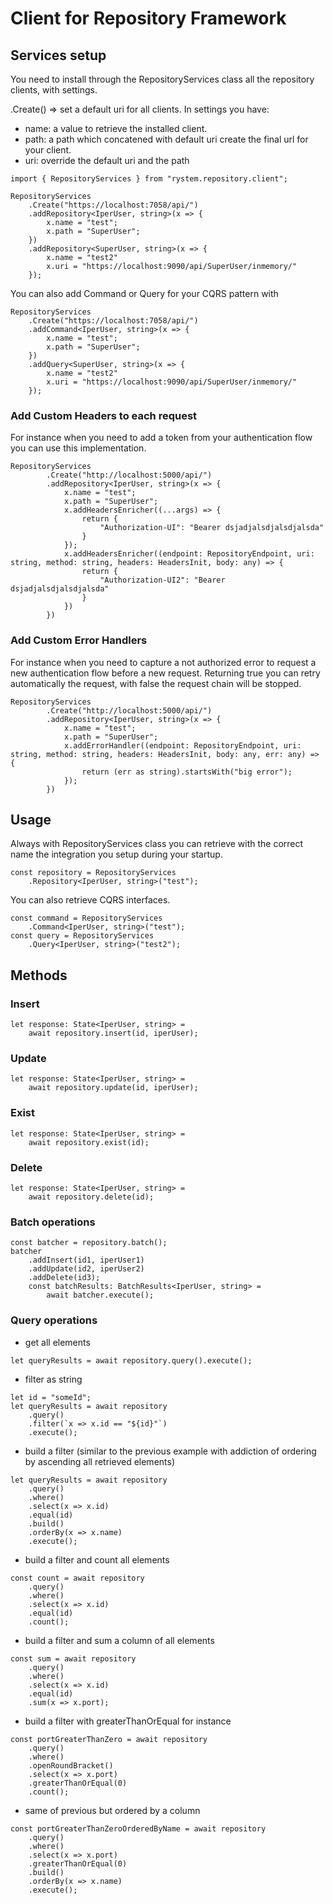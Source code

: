 # Client for Repository Framework

## Services setup
You need to install through the RepositoryServices class
all the repository clients, with settings.

.Create() => set a default uri for all clients.
In settings you have:
- name: a value to retrieve the installed client.
- path: a path which concatened with default uri create the final url for your client.
- uri: override the default uri and the path

```
import { RepositoryServices } from "rystem.repository.client";

RepositoryServices
    .Create("https://localhost:7058/api/")
    .addRepository<IperUser, string>(x => {
        x.name = "test";
        x.path = "SuperUser";
    })
    .addRepository<SuperUser, string>(x => {
        x.name = "test2"
        x.uri = "https://localhost:9090/api/SuperUser/inmemory/"
    });
```

You can also add Command or Query for your CQRS pattern with

```
RepositoryServices
    .Create("https://localhost:7058/api/")
    .addCommand<IperUser, string>(x => {
        x.name = "test";
        x.path = "SuperUser";
    })
    .addQuery<SuperUser, string>(x => {
        x.name = "test2"
        x.uri = "https://localhost:9090/api/SuperUser/inmemory/"
    });
```

### Add Custom Headers to each request
For instance when you need to add a token from your authentication flow you can use this implementation.

```
RepositoryServices
        .Create("http://localhost:5000/api/")
        .addRepository<IperUser, string>(x => {
            x.name = "test";
            x.path = "SuperUser";
            x.addHeadersEnricher((...args) => {
                return {
                    "Authorization-UI": "Bearer dsjadjalsdjalsdjalsda"
                }
            });
            x.addHeadersEnricher((endpoint: RepositoryEndpoint, uri: string, method: string, headers: HeadersInit, body: any) => {
                return {
                    "Authorization-UI2": "Bearer dsjadjalsdjalsdjalsda"
                }
            })
        })
```

### Add Custom Error Handlers
For instance when you need to capture a not authorized error to request a new authentication flow before a new request.
Returning true you can retry automatically the request, with false the request chain will be stopped.

```
RepositoryServices
        .Create("http://localhost:5000/api/")
        .addRepository<IperUser, string>(x => {
            x.name = "test";
            x.path = "SuperUser";
            x.addErrorHandler((endpoint: RepositoryEndpoint, uri: string, method: string, headers: HeadersInit, body: any, err: any) => {
                return (err as string).startsWith("big error");
            });
        })
```

## Usage
Always with RepositoryServices class you can retrieve with
the correct name the integration you setup during your startup.

```
const repository = RepositoryServices
    .Repository<IperUser, string>("test");
```

You can also retrieve CQRS interfaces.

```
const command = RepositoryServices
    .Command<IperUser, string>("test");
const query = RepositoryServices
    .Query<IperUser, string>("test2");
```

## Methods

### Insert

```
let response: State<IperUser, string> =
    await repository.insert(id, iperUser);
```

### Update

```
let response: State<IperUser, string> =
    await repository.update(id, iperUser);
```

### Exist

```
let response: State<IperUser, string> =
    await repository.exist(id);
```

### Delete

```
let response: State<IperUser, string> =
    await repository.delete(id);
```

### Batch operations

```
const batcher = repository.batch();
batcher
    .addInsert(id1, iperUser1)
    .addUpdate(id2, iperUser2)
    .addDelete(id3);
    const batchResults: BatchResults<IperUser, string> =
        await batcher.execute();
```

### Query operations
- get all elements
```
let queryResults = await repository.query().execute();
```
- filter as string
```
let id = "someId";
let queryResults = await repository
    .query()
    .filter(`x => x.id == "${id}"`)
    .execute();
```
- build a filter (similar to the previous example with addiction of ordering by ascending all retrieved elements)
```
let queryResults = await repository
    .query()
    .where()
    .select(x => x.id)
    .equal(id)
    .build()
    .orderBy(x => x.name)
    .execute();
```
- build a filter and count all elements
```
const count = await repository
    .query()
    .where()
    .select(x => x.id)
    .equal(id)
    .count();
```
- build a filter and sum a column of all elements
```
const sum = await repository
    .query()
    .where()
    .select(x => x.id)
    .equal(id)
    .sum(x => x.port);
```
- build a filter with greaterThanOrEqual for instance
```
const portGreaterThanZero = await repository
    .query()
    .where()
    .openRoundBracket()
    .select(x => x.port)
    .greaterThanOrEqual(0)
    .count();
```
- same of previous but ordered by a column
```
const portGreaterThanZeroOrderedByName = await repository
    .query()
    .where()
    .select(x => x.port)
    .greaterThanOrEqual(0)
    .build()
    .orderBy(x => x.name)
    .execute();
```